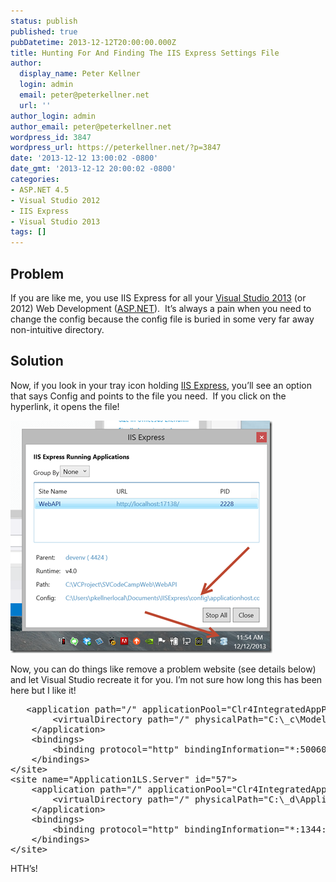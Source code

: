 ```yaml
---
status: publish
published: true
pubDatetime: 2013-12-12T20:00:00.000Z
title: Hunting For And Finding The IIS Express Settings File
author:
  display_name: Peter Kellner
  login: admin
  email: peter@peterkellner.net
  url: ''
author_login: admin
author_email: peter@peterkellner.net
wordpress_id: 3847
wordpress_url: https://peterkellner.net/?p=3847
date: '2013-12-12 13:00:02 -0800'
date_gmt: '2013-12-12 20:00:02 -0800'
categories:
- ASP.NET 4.5
- Visual Studio 2012
- IIS Express
- Visual Studio 2013
tags: []
---
```

<h2>Problem</h2>
<p>If you are like me, you use IIS Express for all your <a href="http://www.visualstudio.com/">Visual Studio 2013</a> (or 2012) Web Development (<a href="http://www.asp.net/">ASP.NET</a>).&#160; It’s always a pain when you need to change the config because the config file is buried in some very far away non-intuitive directory.</p>
<h2>Solution</h2>
<p>Now, if you look in your tray icon holding <a href="http://www.iis.net/learn/extensions/introduction-to-iis-express/iis-express-overview">IIS Express</a>, you’ll see an option that says Config and points to the file you need.&#160; If you click on the hyperlink, it opens the file!</p>
<p><a href="/wp/wp-content/uploads/2013/12/image.png"><img title="image" style="border-left-width: 0px; border-right-width: 0px; border-bottom-width: 0px; display: inline; border-top-width: 0px" border="0" alt="image" src="/wp/wp-content/uploads/2013/12/image_thumb.png" width="419" height="372" /></a></p>
<p>Now, you can do things like remove a problem website (see details below) and let Visual Studio recreate it for you. I’m not sure how long this has been here but I like it!</p>
<pre class="lang:xhtml decode:true ">	&lt;application path=&quot;/&quot; applicationPool=&quot;Clr4IntegratedAppPool&quot;&gt;
		&lt;virtualDirectory path=&quot;/&quot; physicalPath=&quot;C:\_c\ModelBinding\DataBinding\DataBinding&quot; /&gt;
	&lt;/application&gt;
	&lt;bindings&gt;
		&lt;binding protocol=&quot;http&quot; bindingInformation=&quot;*:50060:localhost&quot; /&gt;
	&lt;/bindings&gt;
&lt;/site&gt;
&lt;site name=&quot;Application1LS.Server&quot; id=&quot;57&quot;&gt;
	&lt;application path=&quot;/&quot; applicationPool=&quot;Clr4IntegratedAppPool&quot;&gt;
		&lt;virtualDirectory path=&quot;/&quot; physicalPath=&quot;C:\_d\Application1LS\bin\Debug&quot; /&gt;
	&lt;/application&gt;
	&lt;bindings&gt;
		&lt;binding protocol=&quot;http&quot; bindingInformation=&quot;*:1344:localhost&quot; /&gt;
	&lt;/bindings&gt;
&lt;/site&gt;</pre>
<p>HTH’s!</p>
